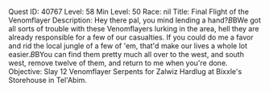 Quest ID: 40767
Level: 58
Min Level: 50
Race: nil
Title: Final Flight of the Venomflayer
Description: Hey there pal, you mind lending a hand?$B$BWe got all sorts of trouble with these Venomflayers lurking in the area, hell they are already responsible for a few of our casualties. If you could do me a favor and rid the local jungle of a few of 'em, that'd make our lives a whole lot easier.$B$BYou can find them pretty much all over to the west, and south west, remove twelve of them, and return to me when you're done.
Objective: Slay 12 Venomflayer Serpents for Zalwiz Hardlug at Bixxle's Storehouse in Tel'Abim.
